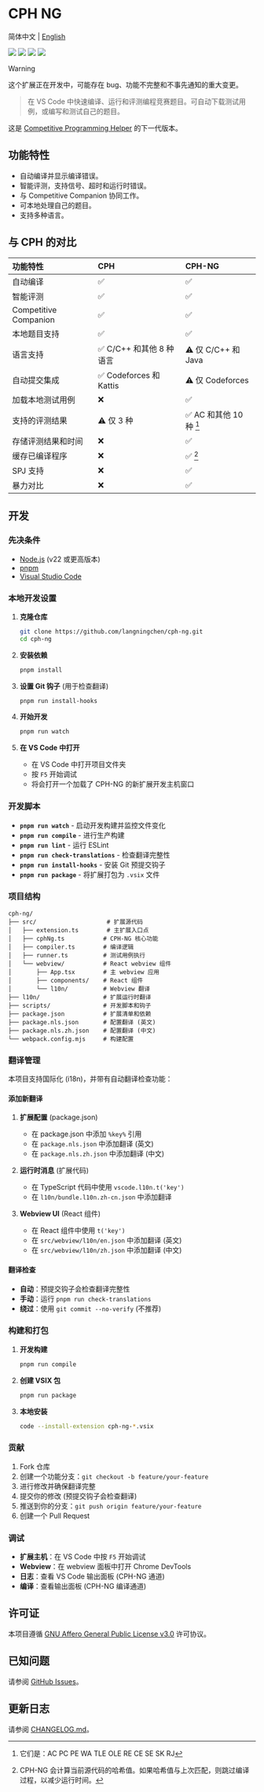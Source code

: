 # CPH NG

简体中文 | [English](https://github.com/langningchen/cph-ng/blob/main/README.md)

![](https://vsmarketplacebadges.dev/version-short/langningchen.cph-ng.svg) ![](https://vsmarketplacebadges.dev/installs/langningchen.cph-ng.svg) ![](https://vsmarketplacebadges.dev/downloads/langningchen.cph-ng.svg) ![](https://vsmarketplacebadges.dev/rating-star/langningchen.cph-ng.svg)

> [!WARNING]
> 这个扩展正在开发中，可能存在 bug、功能不完整和不事先通知的重大变更。

> 在 VS Code 中快速编译、运行和评测编程竞赛题目。可自动下载测试用例，或编写和测试自己的题目。

这是 [Competitive Programming Helper](https://github.com/agrawal-d/cph) 的下一代版本。

## 功能特性

- 自动编译并显示编译错误。
- 智能评测，支持信号、超时和运行时错误。
- 与 Competitive Companion 协同工作。
- 可本地处理自己的题目。
- 支持多种语言。

## 与 CPH 的对比

| 功能特性              | CPH                      | CPH-NG                  |
| :-------------------- | :----------------------- | :---------------------- |
| 自动编译              | ✅                       | ✅                      |
| 智能评测              | ✅                       | ✅                      |
| Competitive Companion | ✅                       | ✅                      |
| 本地题目支持          | ✅                       | ✅                      |
| 语言支持              | ✅ C/C++ 和其他 8 种语言 | ⚠️ 仅 C/C++ 和 Java     |
| 自动提交集成          | ✅ Codeforces 和 Kattis  | ⚠️ 仅 Codeforces        |
| 加载本地测试用例      | ❌                       | ✅                      |
| 支持的评测结果        | ⚠️ 仅 3 种               | ✅ AC 和其他 10 种 [^1] |
| 存储评测结果和时间    | ❌                       | ✅                      |
| 缓存已编译程序        | ❌                       | ✅ [^2]                 |
| SPJ 支持              | ❌                       | ✅                      |
| 暴力对比              | ❌                       | ✅                      |

[^1]: 它们是：AC PC PE WA TLE OLE RE CE SE SK RJ

[^2]:
    CPH-NG 会计算当前源代码的哈希值。如果哈希值与上次匹配，则跳过编译过程，以减少运行时间。

## 开发

### 先决条件

- [Node.js](https://nodejs.org/) (v22 或更高版本)
- [pnpm](https://pnpm.io/)
- [Visual Studio Code](https://code.visualstudio.com/)

### 本地开发设置

1.  **克隆仓库**

    ```bash
    git clone https://github.com/langningchen/cph-ng.git
    cd cph-ng
    ```

2.  **安装依赖**

    ```bash
    pnpm install
    ```

3.  **设置 Git 钩子** (用于检查翻译)

    ```bash
    pnpm run install-hooks
    ```

4.  **开始开发**

    ```bash
    pnpm run watch
    ```

5.  **在 VS Code 中打开**
    - 在 VS Code 中打开项目文件夹
    - 按 `F5` 开始调试
    - 将会打开一个加载了 CPH-NG 的新扩展开发主机窗口

### 开发脚本

- **`pnpm run watch`** - 启动开发构建并监控文件变化
- **`pnpm run compile`** - 进行生产构建
- **`pnpm run lint`** - 运行 ESLint
- **`pnpm run check-translations`** - 检查翻译完整性
- **`pnpm run install-hooks`** - 安装 Git 预提交钩子
- **`pnpm run package`** - 将扩展打包为 `.vsix` 文件

### 项目结构

```
cph-ng/
├── src/                    # 扩展源代码
│   ├── extension.ts        # 主扩展入口点
│   ├── cphNg.ts           # CPH-NG 核心功能
│   ├── compiler.ts        # 编译逻辑
│   ├── runner.ts          # 测试用例执行
│   └── webview/           # React webview 组件
│       ├── App.tsx        # 主 webview 应用
│       ├── components/    # React 组件
│       └── l10n/          # Webview 翻译
├── l10n/                  # 扩展运行时翻译
├── scripts/               # 开发脚本和钩子
├── package.json           # 扩展清单和依赖
├── package.nls.json       # 配置翻译 (英文)
├── package.nls.zh.json    # 配置翻译 (中文)
└── webpack.config.mjs     # 构建配置
```

### 翻译管理

本项目支持国际化 (i18n)，并带有自动翻译检查功能：

#### 添加新翻译

1.  **扩展配置** (package.json)
    - 在 package.json 中添加 `%key%` 引用
    - 在 `package.nls.json` 中添加翻译 (英文)
    - 在 `package.nls.zh.json` 中添加翻译 (中文)

2.  **运行时消息** (扩展代码)
    - 在 TypeScript 代码中使用 `vscode.l10n.t('key')`
    - 在 `l10n/bundle.l10n.zh-cn.json` 中添加翻译

3.  **Webview UI** (React 组件)
    - 在 React 组件中使用 `t('key')`
    - 在 `src/webview/l10n/en.json` 中添加翻译 (英文)
    - 在 `src/webview/l10n/zh.json` 中添加翻译 (中文)

#### 翻译检查

- **自动**：预提交钩子会检查翻译完整性
- **手动**：运行 `pnpm run check-translations`
- **绕过**：使用 `git commit --no-verify` (不推荐)

### 构建和打包

1.  **开发构建**

    ```bash
    pnpm run compile
    ```

2.  **创建 VSIX 包**

    ```bash
    pnpm run package
    ```

3.  **本地安装**
    ```bash
    code --install-extension cph-ng-*.vsix
    ```

### 贡献

1.  Fork 仓库
2.  创建一个功能分支：`git checkout -b feature/your-feature`
3.  进行修改并确保翻译完整
4.  提交你的修改 (预提交钩子会检查翻译)
5.  推送到你的分支：`git push origin feature/your-feature`
6.  创建一个 Pull Request

### 调试

- **扩展主机**：在 VS Code 中按 `F5` 开始调试
- **Webview**：在 webview 面板中打开 Chrome DevTools
- **日志**：查看 VS Code 输出面板 (CPH-NG 通道)
- **编译**：查看输出面板 (CPH-NG 编译通道)

<!-- prettier-ignore-start -->
## 许可证

本项目遵循 [GNU Affero General Public License v3.0](https://github.com/langningchen/cph-ng/blob/main/LICENSE) 许可协议。

## 已知问题

请参阅 [GitHub Issues](https://github.com/langningchen/cph-ng/issues)。

## 更新日志

请参阅 [CHANGELOG.md](https://github.com/langningchen/cph-ng/blob/main/CHANGELOG.md)。
<!-- prettier-ignore-end -->
